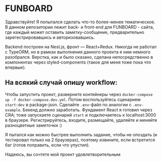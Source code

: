 # FUNBOARD

Здравствуйте! Я попытался сделать что-то более-менее тематическое.
В данном репозитории лежит back- и front-end для FUNBOARD - сайта, где каждый может оставить заметку-сообщение, предварительно зарегестрировавшись и авторизовавшись.

Backend построен на Nest.js, фронт — React+Redux. Никогда не работал с TypeORM, но в рамках выполнения данного проекта я ним немного разобрался.
Верстка, как и было сказано, сделана непосредственно в компонентах через styled-components (такое для меня тоже пока что впервые).

## На всякий случай опишу workflow:

Чтобы запустить проект, разверните контейнеры через ```docker-compose up -f docker-compose.dev.yml```.
Потом воспользуйтесь сценарием ```start:dev``` в package-json. Сделайте ```.env```-файл по аналогии с ```.env-example```. Бекенд должно заработать. Фундамент React я готовил через CRA;
тоже запускаете сценарий ```start``` и подключаетесь к localhost:3000 в браузере. Регистрируйтесь, входите, размещайте, удаляйте и меняйте разноцветные заметочки :)

Я пытался как можно быстрее выполнить задание, чтобы не опоздать (и тестировал только на 2 браузерах), поэтому извините, если встретится баг (готов поправить, если что упустил).

Надеюсь, вы сочтете мой проект удовлетворительным
